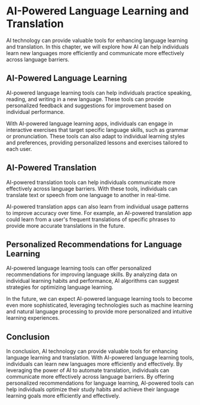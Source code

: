 AI-Powered Language Learning and Translation
=================================================================================================

AI technology can provide valuable tools for enhancing language learning and translation. In this chapter, we will explore how AI can help individuals learn new languages more efficiently and communicate more effectively across language barriers.

AI-Powered Language Learning
----------------------------

AI-powered language learning tools can help individuals practice speaking, reading, and writing in a new language. These tools can provide personalized feedback and suggestions for improvement based on individual performance.

With AI-powered language learning apps, individuals can engage in interactive exercises that target specific language skills, such as grammar or pronunciation. These tools can also adapt to individual learning styles and preferences, providing personalized lessons and exercises tailored to each user.

AI-Powered Translation
----------------------

AI-powered translation tools can help individuals communicate more effectively across language barriers. With these tools, individuals can translate text or speech from one language to another in real-time.

AI-powered translation apps can also learn from individual usage patterns to improve accuracy over time. For example, an AI-powered translation app could learn from a user's frequent translations of specific phrases to provide more accurate translations in the future.

Personalized Recommendations for Language Learning
--------------------------------------------------

AI-powered language learning tools can offer personalized recommendations for improving language skills. By analyzing data on individual learning habits and performance, AI algorithms can suggest strategies for optimizing language learning.

In the future, we can expect AI-powered language learning tools to become even more sophisticated, leveraging technologies such as machine learning and natural language processing to provide more personalized and intuitive learning experiences.

Conclusion
----------

In conclusion, AI technology can provide valuable tools for enhancing language learning and translation. With AI-powered language learning tools, individuals can learn new languages more efficiently and effectively. By leveraging the power of AI to automate translation, individuals can communicate more effectively across language barriers. By offering personalized recommendations for language learning, AI-powered tools can help individuals optimize their study habits and achieve their language learning goals more efficiently and effectively.
